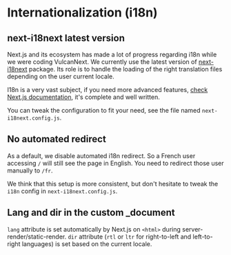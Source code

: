 # Internationalization (i18n)

## next-i18next latest version

Next.js and its ecosystem has made a lot of progress regarding i18n while we were coding VulcanNext.
We currently use the latest version of [next-i18next](https://github.com/isaachinman/next-i18next) package. 
Its role is to handle the loading of the right translation files depending on the user current locale.

I18n is a very vast subject, if you need more advanced features, [check Next.js documentation](https://nextjs.org/docs/advanced-features/i18n-routing), it's complete and well written.

You can tweak the configuration to fit your need, see the file named `next-i18next.config.js`.

## No automated redirect

As a default, we disable automated i18n redirect. So a French user
accessing `/` will still see the page in English. You need to redirect those user manually to `/fr`.

We think that this setup is more consistent, but don't hesitate to tweak the `i18n` config in `next-i18next.config.js`.

## Lang and dir in the custom \_document

`lang` attribute is set automatically by Next.js on `<html>` during server-render/static-render.
`dir` attribute (`rtl` or `ltr` for right-to-left and left-to-right languages) is set based on the current locale.
